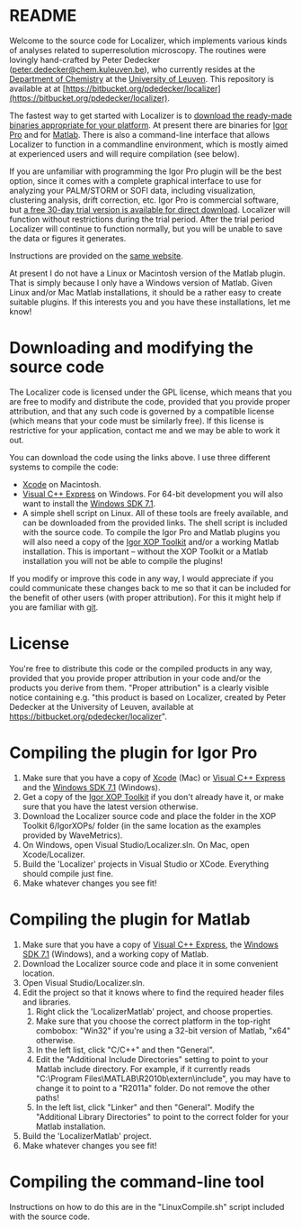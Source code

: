 README
======

Welcome to the source code for Localizer, which implements various kinds of analyses related to superresolution microscopy. The routines were lovingly hand-crafted by Peter Dedecker (<peter.dedecker@chem.kuleuven.be>), who currently resides at the [Department of Chemistry](http://www.chem.kuleuven.be/department/department_en.html) at the [University of Leuven](http://www.kuleuven.be). This repository is available at at [https://bitbucket.org/pdedecker/localizer](https://bitbucket.org/pdedecker/localizer).

The fastest way to get started with Localizer is to [download the ready-made binaries appropriate for your platform](http://sushi.chem.kuleuven.be/svn/Localizer). At present there are binaries for [Igor Pro](http://www.wavemetrics.com) and for [Matlab](http://www.themathworks.com). There is also a command-line interface that allows Localizer to function in a commandline environment, which is mostly aimed at experienced users and will require compilation (see below).

If you are unfamiliar with programming the Igor Pro plugin will be the best option, since it comes with a complete graphical interface to use for analyzing your PALM/STORM or SOFI data, including visualization, clustering analysis, drift correction, etc. Igor Pro is commercial software, but [a free 30-day trial version is available for direct download](http://www.wavemetrics.com/support/demos.htm). Localizer will function without restrictions during the trial period. After the trial period Localizer will continue to function normally, but you will be unable to save the data or figures it generates.

Instructions are provided on the [same website](http://sushi.chem.kuleuven.be/svn/Localizer).

At present I do not have a Linux or Macintosh version of the Matlab plugin. That is simply because I only have a Windows version of Matlab. Given Linux and/or Mac Matlab installations, it should be a rather easy to create suitable plugins. If this interests you and you have these installations, let me know!

Downloading and modifying the source code
=========================================
The Localizer code is licensed under the GPL license, which means that you are free to modify and distribute the code, provided that you provide proper attribution, and that any such code is governed by a compatible license (which means that your code must be similarly free). If this license is restrictive for your application, contact me and we may be able to work it out.

You can download the code using the links above. I use three different systems to compile the code:
*   [Xcode](https://developer.apple.com/xcode/) on Macintosh.
*   [Visual C++ Express](https://www.microsoft.com/visualstudio/en-us/products/2010-editions/visual-cpp-express) on Windows. For 64-bit development you will also want to install the [Windows SDK 7.1](https://www.microsoft.com/en-us/download/details.aspx?id=8279).
*   A simple shell script on Linux.
All of these tools are freely available, and can be downloaded from the provided links. The shell script is included with the source code. To compile the Igor Pro and Matlab plugins you will also need a copy of the [Igor XOP Toolkit](http://www.wavemetrics.com/products/xoptoolkit/xoptoolkit.htm) and/or a working Matlab installation. This is important – without the XOP Toolkit or a Matlab installation you will not be able to compile the plugins!

If you modify or improve this code in any way, I would appreciate if you could communicate these changes back to me so that it can be included for the benefit of other users (with proper attribution). For this it might help if you are familiar with [git](http://git-scm.com/).

License
=======
You're free to distribute this code or the compiled products in any way, provided that you provide proper attribution in your code and/or the products you derive from them. "Proper attribution" is a clearly visible notice containing e.g. "this product is based on Localizer, created by Peter Dedecker at the University of Leuven, available at https://bitbucket.org/pdedecker/localizer".

Compiling the plugin for Igor Pro
=================================
1.  Make sure that you have a copy of [Xcode](https://developer.apple.com/xcode/) (Mac) or [Visual C++ Express](https://www.microsoft.com/visualstudio/en-us/products/2010-editions/visual-cpp-express) and the [Windows SDK 7.1](https://www.microsoft.com/en-us/download/details.aspx?id=8279) (Windows).
1.  Get a copy of the [Igor XOP Toolkit](http://www.wavemetrics.com/products/xoptoolkit/xoptoolkit.htm) if you don't already have it, or make sure that you have the latest version otherwise.
1.  Download the Localizer source code and place the folder in the XOP Toolkit 6/IgorXOPs/ folder (in the same location as the examples provided by WaveMetrics).
1.  On Windows, open Visual Studio/Localizer.sln. On Mac, open Xcode/Localizer.
1.  Build the 'Localizer' projects in Visual Studio or XCode. Everything should compile just fine.
1.  Make whatever changes you see fit!

Compiling the plugin for Matlab
===============================
1.  Make sure that you have a copy of [Visual C++ Express](https://www.microsoft.com/visualstudio/en-us/products/2010-editions/visual-cpp-express), the [Windows SDK 7.1](https://www.microsoft.com/en-us/download/details.aspx?id=8279) (Windows), and a working copy of Matlab.
1.  Download the Localizer source code and place it in some convenient location.
1.  Open Visual Studio/Localizer.sln.
1.  Edit the project so that it knows where to find the required header files and libraries. 
    1.  Right click the 'LocalizerMatlab' project, and choose properties.
    1.  Make sure that you choose the correct platform in the top-right combobox: "Win32" if you're using a 32-bit version of Matlab, "x64" otherwise.
    1.  In the left list, click "C/C++" and then "General".
    1.  Edit the "Additional Include Directories" setting to point to your Matlab include directory. For example, if it currently reads "C:\Program Files\MATLAB\R2010b\extern\include", you may have to change it to point to a "R2011a" folder. Do not remove the other paths!
    1. In the left list, click "Linker" and then "General". Modify the "Additional Library Directories" to point to the correct folder for your Matlab installation.
1.  Build the 'LocalizerMatlab' project.
1.  Make whatever changes you see fit!

Compiling the command-line tool
===============================
Instructions on how to do this are in the "LinuxCompile.sh" script included with the source code.
